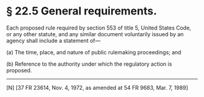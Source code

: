 # § 22.5   General requirements.

Each proposed rule required by section 553 of title 5, United States Code, or any other statute, and any similar document voluntarily issued by an agency shall include a statement of—


(a) The time, place, and nature of public rulemaking proceedings; and 


(b) Reference to the authority under which the regulatory action is proposed. 



---

[N] [37 FR 23614, Nov. 4, 1972, as amended at 54 FR 9683, Mar. 7, 1989]




